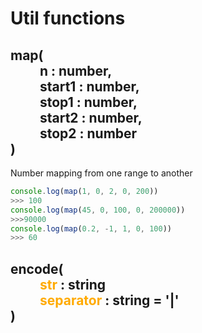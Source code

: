 # Util functions

<h2>
map(<br/>
	&emsp;&emsp; n : number,<br/>
	&emsp;&emsp; start1 : number,<br/>
	&emsp;&emsp; stop1 : number,<br/>
	&emsp;&emsp; start2 : number,<br/>
	&emsp;&emsp; stop2 : number<br/>
)
</h2>
<p>Number mapping from one range to another</p>

```js
console.log(map(1, 0, 2, 0, 200))
>>> 100
console.log(map(45, 0, 100, 0, 200000))
>>>90000
console.log(map(0.2, -1, 1, 0, 100))
>>> 60
```

<h2>
encode(<br/>
	&emsp;&emsp; <span style="color: #FFAA00">str</span> : string<br/>
	&emsp;&emsp; <span style="color: #FFAA00">separator</span> : string = '|'<br/>
)
</h2>
